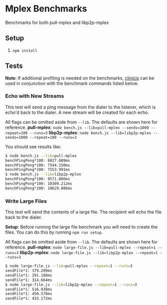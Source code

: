 Mplex Benchmarks
==========

Benchmarks for both pull-mplex and libp2p-mplex

## Setup

1. `npm install`

## Tests

**Note**: If additional profiling is needed on the benchmarks, [clinicjs](https://clinicjs.org/documentation/) can
be used in conjunction with the benchmark commands listed below.

### Echo with New Streams
This test will send a ping message from the dialer to the listener, which is echo'd back to the dialer.
A new stream will be created for each echo.

All flags can be omitted aside from `--lib`. The defaults are shown here for reference.
**pull-mplex**: `node bench.js --lib=pull-mplex --sends=1000 --repeat=100 --runs=3`
**libp2p-mplex**: `node bench.js --lib=libp2p-mplex --sends=1000 --repeat=100 --runs=3`

You should see results like:
```sh
$ node bench.js --lib=pull-mplex
benchPingPong*100: 8027.089ms
benchPingPong*100: 7544.150ms
benchPingPong*100: 7553.991ms
$ node bench.js --lib=libp2p-mplex
benchPingPong*100: 9571.866ms
benchPingPong*100: 10309.212ms
benchPingPong*100: 10629.806ms

```

### Write Large Files
This test will send the contents of a large file. The recipient will echo the file back to the dialer.

**Setup**: Before running the large file benchmark you will need to create the files. You can do this by running ```npm run setup```.

All flags can be omitted aside from `--lib`. The defaults are shown here for reference.
**pull-mplex**: `node large-file.js --lib=pull-mplex --repeat=1 --runs=3`
**libp2p-mplex**: `node large-file.js --lib=libp2p-mplex --repeat=1 --runs=3`

```sh
$ node large-file.js --lib=pull-mplex --repeat=1 --runs=3
sendFile*1: 379.209ms
sendFile*1: 291.188ms
sendFile*1: 314.664ms
$ node large-file.js --lib=libp2p-mplex --repeat=1 --runs=3
sendFile*1: 516.938ms
sendFile*1: 450.578ms
sendFile*1: 433.172ms
```
